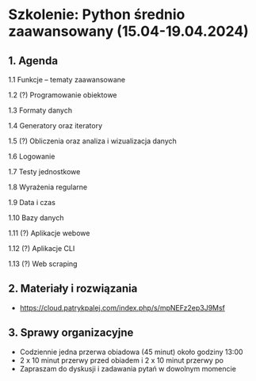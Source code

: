 # Szkolenie: Python średnio zaawansowany (15.04-19.04.2024)

## 1. Agenda

1.1 Funkcje – tematy zaawansowane

1.2 (?) Programowanie obiektowe

1.3 Formaty danych

1.4 Generatory oraz iteratory

1.5 (?) Obliczenia oraz analiza i wizualizacja danych

1.6 Logowanie

1.7 Testy jednostkowe

1.8 Wyrażenia regularne

1.9 Data i czas

1.10 Bazy danych

1.11 (?) Aplikacje webowe

1.12 (?) Aplikacje CLI

1.13 (?) Web scraping

## 2. Materiały i rozwiązania

* https://cloud.patrykpalej.com/index.php/s/mpNEFz2ep3J9Msf


## 3. Sprawy organizacyjne

* Codziennie jedna przerwa obiadowa (45 minut) około godziny 13:00
* 2 x 10 minut przerwy przed obiadem i 2 x 10 minut przerwy po
* Zapraszam do dyskusji i zadawania pytań w dowolnym momencie
